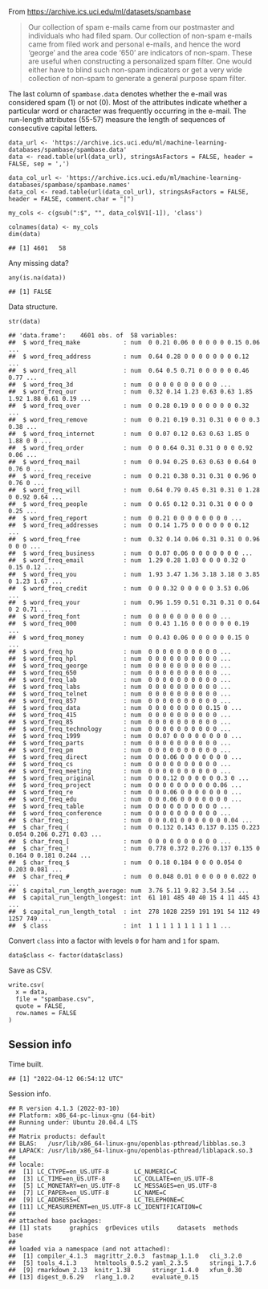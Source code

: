From
<a href="https://archive.ics.uci.edu/ml/datasets/spambase" class="uri">https://archive.ics.uci.edu/ml/datasets/spambase</a>

> Our collection of spam e-mails came from our postmaster and
> individuals who had filed spam. Our collection of non-spam e-mails
> came from filed work and personal e-mails, and hence the word ‘george’
> and the area code ‘650’ are indicators of non-spam. These are useful
> when constructing a personalized spam filter. One would either have to
> blind such non-spam indicators or get a very wide collection of
> non-spam to generate a general purpose spam filter.

The last column of `spambase.data` denotes whether the e-mail was
considered spam (1) or not (0). Most of the attributes indicate whether
a particular word or character was frequently occurring in the e-mail.
The run-length attributes (55-57) measure the length of sequences of
consecutive capital letters.

    data_url <- 'https://archive.ics.uci.edu/ml/machine-learning-databases/spambase/spambase.data'
    data <- read.table(url(data_url), stringsAsFactors = FALSE, header = FALSE, sep = ',')

    data_col_url <- 'https://archive.ics.uci.edu/ml/machine-learning-databases/spambase/spambase.names'
    data_col <- read.table(url(data_col_url), stringsAsFactors = FALSE, header = FALSE, comment.char = "|")

    my_cols <- c(gsub(":$", "", data_col$V1[-1]), 'class')

    colnames(data) <- my_cols
    dim(data)

    ## [1] 4601   58

Any missing data?

    any(is.na(data))

    ## [1] FALSE

Data structure.

    str(data)

    ## 'data.frame':    4601 obs. of  58 variables:
    ##  $ word_freq_make            : num  0 0.21 0.06 0 0 0 0 0 0.15 0.06 ...
    ##  $ word_freq_address         : num  0.64 0.28 0 0 0 0 0 0 0 0.12 ...
    ##  $ word_freq_all             : num  0.64 0.5 0.71 0 0 0 0 0 0.46 0.77 ...
    ##  $ word_freq_3d              : num  0 0 0 0 0 0 0 0 0 0 ...
    ##  $ word_freq_our             : num  0.32 0.14 1.23 0.63 0.63 1.85 1.92 1.88 0.61 0.19 ...
    ##  $ word_freq_over            : num  0 0.28 0.19 0 0 0 0 0 0 0.32 ...
    ##  $ word_freq_remove          : num  0 0.21 0.19 0.31 0.31 0 0 0 0.3 0.38 ...
    ##  $ word_freq_internet        : num  0 0.07 0.12 0.63 0.63 1.85 0 1.88 0 0 ...
    ##  $ word_freq_order           : num  0 0 0.64 0.31 0.31 0 0 0 0.92 0.06 ...
    ##  $ word_freq_mail            : num  0 0.94 0.25 0.63 0.63 0 0.64 0 0.76 0 ...
    ##  $ word_freq_receive         : num  0 0.21 0.38 0.31 0.31 0 0.96 0 0.76 0 ...
    ##  $ word_freq_will            : num  0.64 0.79 0.45 0.31 0.31 0 1.28 0 0.92 0.64 ...
    ##  $ word_freq_people          : num  0 0.65 0.12 0.31 0.31 0 0 0 0 0.25 ...
    ##  $ word_freq_report          : num  0 0.21 0 0 0 0 0 0 0 0 ...
    ##  $ word_freq_addresses       : num  0 0.14 1.75 0 0 0 0 0 0 0.12 ...
    ##  $ word_freq_free            : num  0.32 0.14 0.06 0.31 0.31 0 0.96 0 0 0 ...
    ##  $ word_freq_business        : num  0 0.07 0.06 0 0 0 0 0 0 0 ...
    ##  $ word_freq_email           : num  1.29 0.28 1.03 0 0 0 0.32 0 0.15 0.12 ...
    ##  $ word_freq_you             : num  1.93 3.47 1.36 3.18 3.18 0 3.85 0 1.23 1.67 ...
    ##  $ word_freq_credit          : num  0 0 0.32 0 0 0 0 0 3.53 0.06 ...
    ##  $ word_freq_your            : num  0.96 1.59 0.51 0.31 0.31 0 0.64 0 2 0.71 ...
    ##  $ word_freq_font            : num  0 0 0 0 0 0 0 0 0 0 ...
    ##  $ word_freq_000             : num  0 0.43 1.16 0 0 0 0 0 0 0.19 ...
    ##  $ word_freq_money           : num  0 0.43 0.06 0 0 0 0 0 0.15 0 ...
    ##  $ word_freq_hp              : num  0 0 0 0 0 0 0 0 0 0 ...
    ##  $ word_freq_hpl             : num  0 0 0 0 0 0 0 0 0 0 ...
    ##  $ word_freq_george          : num  0 0 0 0 0 0 0 0 0 0 ...
    ##  $ word_freq_650             : num  0 0 0 0 0 0 0 0 0 0 ...
    ##  $ word_freq_lab             : num  0 0 0 0 0 0 0 0 0 0 ...
    ##  $ word_freq_labs            : num  0 0 0 0 0 0 0 0 0 0 ...
    ##  $ word_freq_telnet          : num  0 0 0 0 0 0 0 0 0 0 ...
    ##  $ word_freq_857             : num  0 0 0 0 0 0 0 0 0 0 ...
    ##  $ word_freq_data            : num  0 0 0 0 0 0 0 0 0.15 0 ...
    ##  $ word_freq_415             : num  0 0 0 0 0 0 0 0 0 0 ...
    ##  $ word_freq_85              : num  0 0 0 0 0 0 0 0 0 0 ...
    ##  $ word_freq_technology      : num  0 0 0 0 0 0 0 0 0 0 ...
    ##  $ word_freq_1999            : num  0 0.07 0 0 0 0 0 0 0 0 ...
    ##  $ word_freq_parts           : num  0 0 0 0 0 0 0 0 0 0 ...
    ##  $ word_freq_pm              : num  0 0 0 0 0 0 0 0 0 0 ...
    ##  $ word_freq_direct          : num  0 0 0.06 0 0 0 0 0 0 0 ...
    ##  $ word_freq_cs              : num  0 0 0 0 0 0 0 0 0 0 ...
    ##  $ word_freq_meeting         : num  0 0 0 0 0 0 0 0 0 0 ...
    ##  $ word_freq_original        : num  0 0 0.12 0 0 0 0 0 0.3 0 ...
    ##  $ word_freq_project         : num  0 0 0 0 0 0 0 0 0 0.06 ...
    ##  $ word_freq_re              : num  0 0 0.06 0 0 0 0 0 0 0 ...
    ##  $ word_freq_edu             : num  0 0 0.06 0 0 0 0 0 0 0 ...
    ##  $ word_freq_table           : num  0 0 0 0 0 0 0 0 0 0 ...
    ##  $ word_freq_conference      : num  0 0 0 0 0 0 0 0 0 0 ...
    ##  $ char_freq_;               : num  0 0 0.01 0 0 0 0 0 0 0.04 ...
    ##  $ char_freq_(               : num  0 0.132 0.143 0.137 0.135 0.223 0.054 0.206 0.271 0.03 ...
    ##  $ char_freq_[               : num  0 0 0 0 0 0 0 0 0 0 ...
    ##  $ char_freq_!               : num  0.778 0.372 0.276 0.137 0.135 0 0.164 0 0.181 0.244 ...
    ##  $ char_freq_$               : num  0 0.18 0.184 0 0 0 0.054 0 0.203 0.081 ...
    ##  $ char_freq_#               : num  0 0.048 0.01 0 0 0 0 0 0.022 0 ...
    ##  $ capital_run_length_average: num  3.76 5.11 9.82 3.54 3.54 ...
    ##  $ capital_run_length_longest: int  61 101 485 40 40 15 4 11 445 43 ...
    ##  $ capital_run_length_total  : int  278 1028 2259 191 191 54 112 49 1257 749 ...
    ##  $ class                     : int  1 1 1 1 1 1 1 1 1 1 ...

Convert `class` into a factor with levels `0` for ham and `1` for spam.

    data$class <- factor(data$class)

Save as CSV.

    write.csv(
      x = data,
      file = "spambase.csv",
      quote = FALSE,
      row.names = FALSE
    )

Session info
------------

Time built.

    ## [1] "2022-04-12 06:54:12 UTC"

Session info.

    ## R version 4.1.3 (2022-03-10)
    ## Platform: x86_64-pc-linux-gnu (64-bit)
    ## Running under: Ubuntu 20.04.4 LTS
    ## 
    ## Matrix products: default
    ## BLAS:   /usr/lib/x86_64-linux-gnu/openblas-pthread/libblas.so.3
    ## LAPACK: /usr/lib/x86_64-linux-gnu/openblas-pthread/liblapack.so.3
    ## 
    ## locale:
    ##  [1] LC_CTYPE=en_US.UTF-8       LC_NUMERIC=C              
    ##  [3] LC_TIME=en_US.UTF-8        LC_COLLATE=en_US.UTF-8    
    ##  [5] LC_MONETARY=en_US.UTF-8    LC_MESSAGES=en_US.UTF-8   
    ##  [7] LC_PAPER=en_US.UTF-8       LC_NAME=C                 
    ##  [9] LC_ADDRESS=C               LC_TELEPHONE=C            
    ## [11] LC_MEASUREMENT=en_US.UTF-8 LC_IDENTIFICATION=C       
    ## 
    ## attached base packages:
    ## [1] stats     graphics  grDevices utils     datasets  methods   base     
    ## 
    ## loaded via a namespace (and not attached):
    ##  [1] compiler_4.1.3  magrittr_2.0.3  fastmap_1.1.0   cli_3.2.0      
    ##  [5] tools_4.1.3     htmltools_0.5.2 yaml_2.3.5      stringi_1.7.6  
    ##  [9] rmarkdown_2.13  knitr_1.38      stringr_1.4.0   xfun_0.30      
    ## [13] digest_0.6.29   rlang_1.0.2     evaluate_0.15
